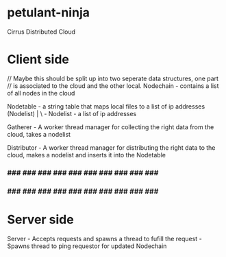 petulant-ninja
==============
Cirrus Distributed Cloud

# Client side

// Maybe this should be split up into two seperate data structures, one part
// is associated to the cloud and the other local.
Nodechain - contains a list of all nodes in the cloud

Nodetable - a string table that maps local files to a list of ip addresses (Nodelist)
       |
        \ - Nodelist - a list of ip addresses
      
Gatherer - A worker thread manager for collecting the right data from the cloud, takes a nodelist

Distributor - A worker thread manager for distributing the right data to the cloud, makes a nodelist and inserts it into the Nodetable

### ### ### ### ### ### ### ### ### ### ### ###
### ### ### ### ### ### ### ### ### ### ### ###

# Server side

Server - Accepts requests and spawns a thread to fufill the request
       - Spawns thread to ping requestor for updated Nodechain
